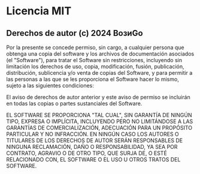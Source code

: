 # Licencia MIT

## Derechos de autor (c) 2024 ВозиGo

Por la presente se concede permiso, sin cargo, a cualquier persona que obtenga una copia
del software y los archivos de documentación asociados (el "Software"), para tratar
el Software sin restricciones, incluyendo sin limitación los derechos de uso, copia,
modificación, fusión, publicación, distribución, sublicencia y/o venta de copias
del Software, y para permitir a las personas a las que se les proporciona el Software
hacer lo mismo, sujeto a las siguientes condiciones:

El aviso de derechos de autor anterior y este aviso de permiso se incluirán en todas
las copias o partes sustanciales del Software.

EL SOFTWARE SE PROPORCIONA "TAL CUAL", SIN GARANTÍA DE NINGÚN TIPO, EXPRESA O
IMPLÍCITA, INCLUYENDO PERO NO LIMITÁNDOSE A LAS GARANTÍAS DE COMERCIALIZACIÓN,
ADECUACIÓN PARA UN PROPÓSITO PARTICULAR Y NO INFRACCIÓN. EN NINGÚN CASO LOS AUTORES
O TITULARES DE LOS DERECHOS DE AUTOR SERÁN RESPONSABLES DE NINGUNA RECLAMACIÓN,
DAÑO O RESPONSABILIDAD, YA SEA POR CONTRATO, AGRAVIO O DE OTRO TIPO, QUE SURJA DE,
O ESTÉ RELACIONADO CON, EL SOFTWARE O EL USO U OTROS TRATOS DEL SOFTWARE.